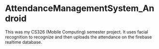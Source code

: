 # AttendanceManagementSystem_Android

This was my CS326 (Mobile Computing) semester project. It uses facial recognition to recognize and then uploads the attendance on the firebase realtime database.
